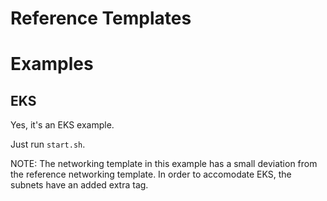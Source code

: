 # Reference Templates

# Examples
## EKS
Yes, it's an EKS example. 

Just run `start.sh`.

NOTE: The networking template in this example has a small deviation from the reference networking template. In order to accomodate EKS, the subnets have an added extra tag.